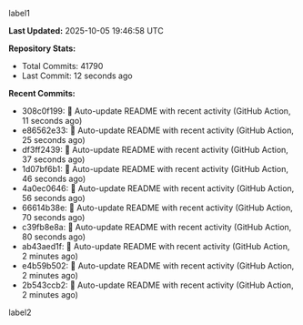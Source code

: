 
label1 
<!-- ACTIVITY_START -->
**Last Updated:** 2025-10-05 19:46:58 UTC

**Repository Stats:**
- Total Commits: 41790
- Last Commit: 12 seconds ago

**Recent Commits:**
- 308c0f199: 🤖 Auto-update README with recent activity (GitHub Action, 11 seconds ago)
- e86562e33: 🤖 Auto-update README with recent activity (GitHub Action, 25 seconds ago)
- df3ff2439: 🤖 Auto-update README with recent activity (GitHub Action, 37 seconds ago)
- 1d07bf6b1: 🤖 Auto-update README with recent activity (GitHub Action, 46 seconds ago)
- 4a0ec0646: 🤖 Auto-update README with recent activity (GitHub Action, 56 seconds ago)
- 66614b38e: 🤖 Auto-update README with recent activity (GitHub Action, 70 seconds ago)
- c39fb8e8a: 🤖 Auto-update README with recent activity (GitHub Action, 80 seconds ago)
- ab43aed1f: 🤖 Auto-update README with recent activity (GitHub Action, 2 minutes ago)
- e4b59b502: 🤖 Auto-update README with recent activity (GitHub Action, 2 minutes ago)
- 2b543ccb2: 🤖 Auto-update README with recent activity (GitHub Action, 2 minutes ago)
<!-- ACTIVITY_END -->

label2
